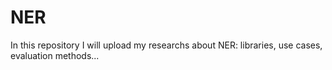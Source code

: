 # NER
In this repository I will upload my researchs about NER: libraries, use cases, evaluation methods...
